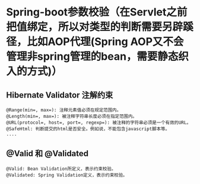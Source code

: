 # Spring-boot参数校验（在Servlet之前把值绑定，所以对类型的判断需要另辟蹊径，比如AOP代理(Spring AOP又不会管理非spring管理的bean，需要静态织入的方式)）
## Hibernate Validator 注解约束
```text
@Range(min=, max=): 注释元素值必须在规定范围内。
@Length(min=, max=): 被注释字符串长度必须在指定范围内。
@URL(protocol=, host=, port=, regexp=): 被注释的字符串必须是一个有效的URL。
@SafeHtml: 判断提交的html是否安全。例如说，不能包含javascript脚本等。
....
```
## @Valid 和 @Validated
```text
@Valid: Bean Validation所定义，表示约束校验。
@Validated: Spring Validation定义，表示约束校验。
```
## 